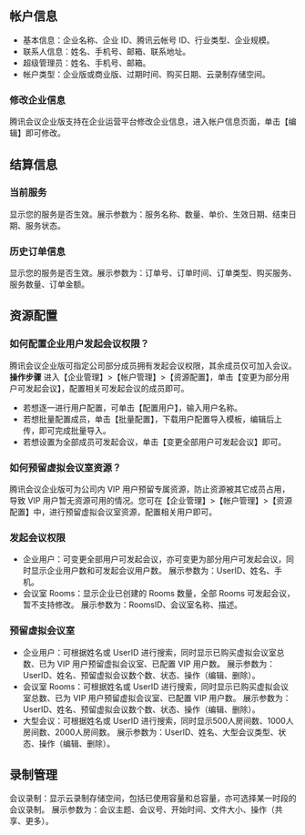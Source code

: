 
## 帐户信息
- 基本信息：企业名称、企业 ID、腾讯云帐号 ID、行业类型、企业规模。
- 联系人信息：姓名、手机号、邮箱、联系地址。
- 超级管理员：姓名、手机号、邮箱。
- 帐户类型：企业版或商业版、过期时间、购买日期、云录制存储空间。

### 修改企业信息
腾讯会议企业版支持在企业运营平台修改企业信息，进入帐户信息页面，单击【编辑】即可修改。

## 结算信息
### 当前服务
显示您的服务是否生效。展示参数为：服务名称、数量、单价、生效日期、结束日期、服务状态。

### 历史订单信息
显示您的服务是否生效。展示参数为：订单号、订单时间、订单类型、购买服务、服务数量、订单金额。

## 资源配置
### 如何配置企业用户发起会议权限？
腾讯会议企业版可指定公司部分成员拥有发起会议权限，其余成员仅可加入会议。
**操作步骤**
进入【企业管理】>【帐户管理】>【资源配置】，单击【变更为部分用户可发起会议】，配置相关可发起会议的成员即可。
- 若想逐一进行用户配置，可单击【配置用户】，输入用户名称。
- 若想批量配置成员，单击【批量配置】，下载用户配置导入模板，编辑后上传，即可完成批量导入。
- 若想设置为全部成员可发起会议，单击【变更全部用户可发起会议】即可。

### 如何预留虚拟会议室资源？
腾讯会议企业版可为公司内 VIP 用户预留专属资源，防止资源被其它成员占用，导致 VIP 用户暂无资源可用的情况。您可在【企业管理】>【帐户管理】>【资源配置】中，进行预留虚拟会议室资源，配置相关用户即可。

### 发起会议权限
- 企业用户：可变更全部用户可发起会议，亦可变更为部分用户可发起会议，同时显示企业用户数和可发起会议用户数。
 展示参数为：UserID、姓名、手机。
- 会议室 Rooms：显示企业已创建的 Rooms 数量，全部 Rooms 可发起会议，暂不支持修改。
	展示参数为：RoomsID、会议室名称、描述。

### 预留虚拟会议室
- 企业用户：可根据姓名或 UserID 进行搜索，同时显示已购买虚拟会议室总数、已为 VIP 用户预留虚拟会议室、已配置 VIP 用户数。
 展示参数为：UserID、姓名、预留虚拟会议数个数、状态、操作（编辑、删除）。
- 会议室 Rooms：可根据姓名或 UserID 进行搜索，同时显示已购买虚拟会议室总数、已为 VIP 用户预留虚拟会议室、已配置 VIP 用户数。
	展示参数为：UserID、姓名、预留虚拟会议数个数、状态、操作（编辑、删除）。
- 大型会议：可根据姓名或 UserID 进行搜索，同时显示500人房间数、1000人房间数、2000人房间数。
  展示参数为：UserID、姓名、大型会议类型、状态、操作（编辑、删除）。

## 录制管理
会议录制：显示云录制存储空间，包括已使用容量和总容量，亦可选择某一时段的会议录制。
展示参数为：会议主题、会议号、开始时间、文件大小、操作（共享、更多）。

